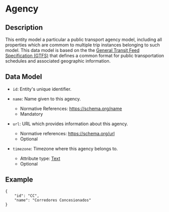 # Agency

## Description

This entity model a particular a public transport agency model, including all properties which are commom to multiple trip instances belonging to such model. This data model is based on the the [General Transit Feed Specification (GTFS)](https://developers.google.com/transit/gtfs/) that defines a common format for public transportation schedules and associated geographic information.

## Data Model
- ```id```: Entity's unique identifier.
- ```name```: Name given to this agency.
    - Normative References: https://schema.org/name
    - Mandatory 

- ```url```: URL which provides information about this agency.
    - Normative references: https://schema.org/url 
    - Optional 
    
- ```timezone```: Timezone where this agency belongs to.
    - Attribute type: [Text](https://schema.org/Text)
    - Optional

## Example

```
{
    "id": "CC",
    "name": "Corredores Concesionados"
}
```